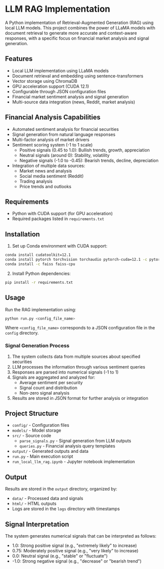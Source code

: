 # LLM RAG Implementation

A Python implementation of Retrieval-Augmented Generation (RAG) using local LLM models. This project combines the power of LLaMA models with document retrieval to generate more accurate and context-aware responses, with a specific focus on financial market analysis and signal generation.

## Features
- Local LLM implementation using LLaMA models
- Document retrieval and embedding using sentence-transformers
- Vector storage using ChromaDB
- GPU acceleration support (CUDA 12.1)
- Configurable through JSON configuration files
- Financial market sentiment analysis and signal generation
- Multi-source data integration (news, Reddit, market analysis)

## Financial Analysis Capabilities
- Automated sentiment analysis for financial securities
- Signal generation from natural language responses
- Multi-factor analysis of market drivers
- Sentiment scoring system (-1 to 1 scale)
  - Positive signals (0.45 to 1.0): Bullish trends, growth, appreciation
  - Neutral signals (around 0): Stability, volatility
  - Negative signals (-1.0 to -0.45): Bearish trends, decline, depreciation
- Integration of multiple data sources:
  - Market news and analysis
  - Social media sentiment (Reddit)
  - Trading analysis
  - Price trends and outlooks

## Requirements
- Python with CUDA support (for GPU acceleration)
- Required packages listed in `requirements.txt`

## Installation

1. Set up Conda environment with CUDA support:
```bash
conda install cudatoolkit=12.1
conda install pytorch torchvision torchaudio pytorch-cuda=12.1 -c pytorch -c nvidia
conda install -c faiss faiss-cpu
```

2. Install Python dependencies:
```bash
pip install -r requirements.txt
```

## Usage

Run the RAG implementation using:
```bash
python run.py <config_file_name>
```

Where `<config_file_name>` corresponds to a JSON configuration file in the `config` directory.

### Signal Generation Process
1. The system collects data from multiple sources about specified securities
2. LLM processes the information through various sentiment queries
3. Responses are parsed into numerical signals (-1 to 1)
4. Signals are aggregated and analyzed for:
   - Average sentiment per security
   - Signal count and distribution
   - Non-zero signal analysis
5. Results are stored in JSON format for further analysis or integration

## Project Structure
- `config/` - Configuration files
- `models/` - Model storage
- `src/` - Source code
  - `parse_signals.py` - Signal generation from LLM outputs
  - `queries.py` - Financial analysis query templates
- `output/` - Generated outputs and data
- `run.py` - Main execution script
- `run_local_llm_rag.ipynb` - Jupyter notebook implementation

## Output
Results are stored in the `output` directory, organized by:
- `data/` - Processed data and signals
- `html/` - HTML outputs
- Logs are stored in the `logs` directory with timestamps

## Signal Interpretation
The system generates numerical signals that can be interpreted as follows:
- 1.0: Strong positive signal (e.g., "extremely likely" to increase)
- 0.75: Moderately positive signal (e.g., "very likely" to increase)
- 0.0: Neutral signal (e.g., "stable" or "fluctuate")
- -1.0: Strong negative signal (e.g., "decrease" or "bearish trend")